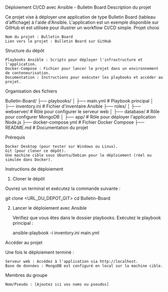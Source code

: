 Déploiement CI/CD avec Ansible - Bulletin Board
Description du projet

Ce projet vise à déployer une application de type Bulletin Board (tableau d'affichage) à l'aide d'Ansible. L'application est un exemple disponible sur GitHub et est utilisée pour illustrer un workflow CI/CD simple.
Projet choisi

    Nom du projet : Bulletin Board
    Lien vers le projet : Bulletin Board sur GitHub

Structure du dépôt

    Playbooks Ansible : Scripts pour déployer l'infrastructure et l'application.
    Docker-Compose : Fichier pour lancer le projet dans un environnement de conteneurisation.
    Documentation : Instructions pour exécuter les playbooks et accéder au projet.

Organisation des fichiers

Bulletin-Board/
├── playbooks/
│   ├── main.yml            # Playbook principal
│   ├── inventory.ini       # Fichier d'inventaire Ansible
├── roles/
│   ├── webserver/          # Rôle pour configurer le serveur web
│   ├── database/           # Rôle pour configurer MongoDB
│   ├── app/                # Rôle pour déployer l'application Node.js
├── docker-compose.yml      # Fichier Docker Compose
├── README.md               # Documentation du projet

Prérequis

    Docker Desktop (pour tester sur Windows ou Linux).
    Git (pour cloner ce dépôt).
    Une machine cible sous Ubuntu/Debian pour le déploiement (réel ou simulée dans Docker).

Instructions de déploiement
1. Cloner le dépôt

Ouvrez un terminal et exécutez la commande suivante :

git clone <URL_DU_DEPOT_GIT>
cd Bulletin-Board

2. Lancer le déploiement avec Ansible

    Vérifiez que vous êtes dans le dossier playbooks.
    Exécutez le playbook principal :

    ansible-playbook -i inventory.ini main.yml

Accéder au projet

Une fois le déploiement terminé :

    Serveur web : Accédez à l'application via http://localhost.
    Base de données : MongoDB est configuré en local sur la machine cible.

Membres du groupe

    Nom/Pseudo : [Ajoutez ici vos noms ou pseudos]
